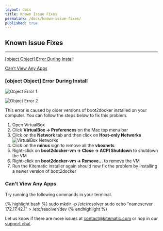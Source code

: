 ```yaml
---
layout: docs
title: Known Issue Fixes
permalink: /docs/known-issue-fixes/
published: true
---
```


## Known Issue Fixes

---

[[object Object] Error During Install](/docs/known-issue-fixes#object-object-error-during-install)

[Can't View Any Apps](/docs/known-issue-fixes#cant-view-any-apps)

### [object Object] Error During Install

![Object Error 1](/img/known-issue-fixes/object-error-1.png)

![Object Error 2](/img/known-issue-fixes/object-error-2.png)

This error is caused by older versions of boot2docker installed on your computer.
You can follow the steps below to fix this problem.

1. Open VirtualBox
2. Click **VirtualBox -> Preferences** on the Mac top menu bar
3. Click on the **Network** tab and then click on **Host-only Networks** ![VirtualBox Networks](/img/known-issue-fixes/virtualbox-networks.png)
4. Click on the **minus** sign to remove all the **vboxnets**
5. Right-click on **boot2docker-vm -> Close -> ACPI Shutdown** to shutdown the VM
6. Right-click on **boot2docker-vm -> Remove...** to remove the VM
7. Run the Kitematic installer again should now fix the problem by installing a newer version of boot2docker

### Can't View Any Apps

Try running the following commands in your terminal.

{% highlight bash %}
sudo mkdir -p /etc/resolver
sudo echo "nameserver 172.17.42.1" > /etc/resolver/dev
{% endhighlight %}

Let us know if there are more issues at contact@kitematic.com or hop in our [support chat](https://www.hipchat.com/giAT9Fqb5).
